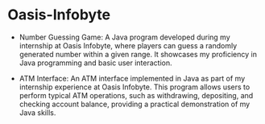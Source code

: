 # Oasis-Infobyte
- Number Guessing Game: A Java program developed during my internship at Oasis Infobyte, where players can guess a randomly generated number within a given range. It showcases my proficiency in Java programming and basic user interaction.

- ATM Interface: An ATM interface implemented in Java as part of my internship experience at Oasis Infobyte. This program allows users to perform typical ATM operations, such as withdrawing, depositing, and checking account balance, providing a practical demonstration of my Java skills.
